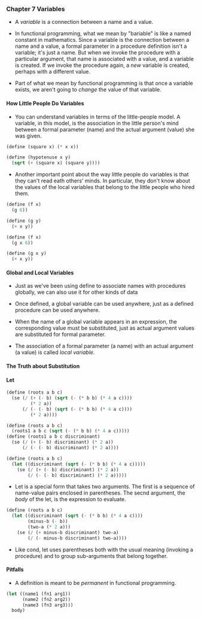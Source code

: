 ### Chapter 7 Variables
* A *variable* is a connection between a name and a value.

* In functional programming, what we mean by "bariable" is like a named constant in mathematics. Since a variable is the connection between a name and a value, a formal parameter in a procedure definition isn't a variable; it's just a name. But when we invoke the procedure with a particular argument, that name is associated with a value, and a variable is created. If we invoke the procedure again, a *new* variable is created, perhaps with a different value.

* Part of what we mean by functional programming is that once a variable exists, we aren't going to *change* the value of that variable.

#### How Little People Do Variables
* You can understand variables in terms of the little-people model. A variable, in this model, is the association in the little person's mind between a formal parameter (name) and the actual argument (value) she was given.

```Scheme
(define (square x) (* x x))

(define (hypotenuse x y)
  (sqrt (+ (square x) (square y))))
```

* Another important point about the way little people do variables is that they can't read eath others' minds. In particular, they don't know about the values of the local variables that belong to the little people who hired them.
```Scheme
(define (f x)
  (g 6))

(define (g y)
  (+ x y))
```

```Scheme
(define (f x)
  (g x 6))

(define (g x y)
  (+ x y))
```

#### Global and Local Variables
* Just as we've been using define to associate names with procedures globally, we can also use it for other kinds of data

* Once defined, a global variable can be used anywhere, just as a defined procedure can be used anywhere.
* When the name of a global variable appears in an expression, the corresponding value must be substituted, just as actual argument values are substituted for formal parameter.

* The association of a formal parameter (a name) with an actual argument (a value) is called *local variable*.

#### The Truth about Substitution

#### Let
```Scheme
(define (roots a b c)
  (se (/ (+ (- b) (sqrt (- (* b b) (* 4 a c))))
         (* 2 a))
      (/ (- (- b) (sqrt (- (* b b) (* 4 a c))))
         (* 2 a))))

(define (roots a b c)
  (roots1 a b c (sqrt (- (* b b) (* 4 a c)))))
(define (roots1 a b c discriminant)
  (se (/ (+ (- b) discriminant) (* 2 a))
      (/ (- (- b) discriminant) (* 2 a))))

(define (roots a b c)
  (let ((discriminant (sqrt (- (* b b) (* 4 a c)))))
    (se (/ (+ (- b) discriminant) (* 2 a))
        (/ (- (- b) discriminant) (* 2 a)))))
```

* Let is a special form that takes two arguments. The first is a sequence of name-value pairs enclosed in parentheses. The secnd argument, the *body* of the let, is the expression to evaluate.

```Scheme
(define (roots a b c)
  (let ((discriminant (sqrt (- (* b b) (* 4 a c))))
        (minus-b (- b))
        (two-a (* 2 a)))
    (se (/ (+ minus-b discriminant) two-a)
        (/ (- minus-b discriminant) two-a))))
```

* Like cond, let uses parentheses both with the usual meaning (invoking a procedure) and to group sub-arguments that belong together.

#### Pitfalls
* A definition is meant to be *permanent* in functional programming.

```Scheme
(let ((name1 (fn1 arg1))
      (name2 (fn2 arg2))
      (name3 (fn3 arg3)))
  body)
```
